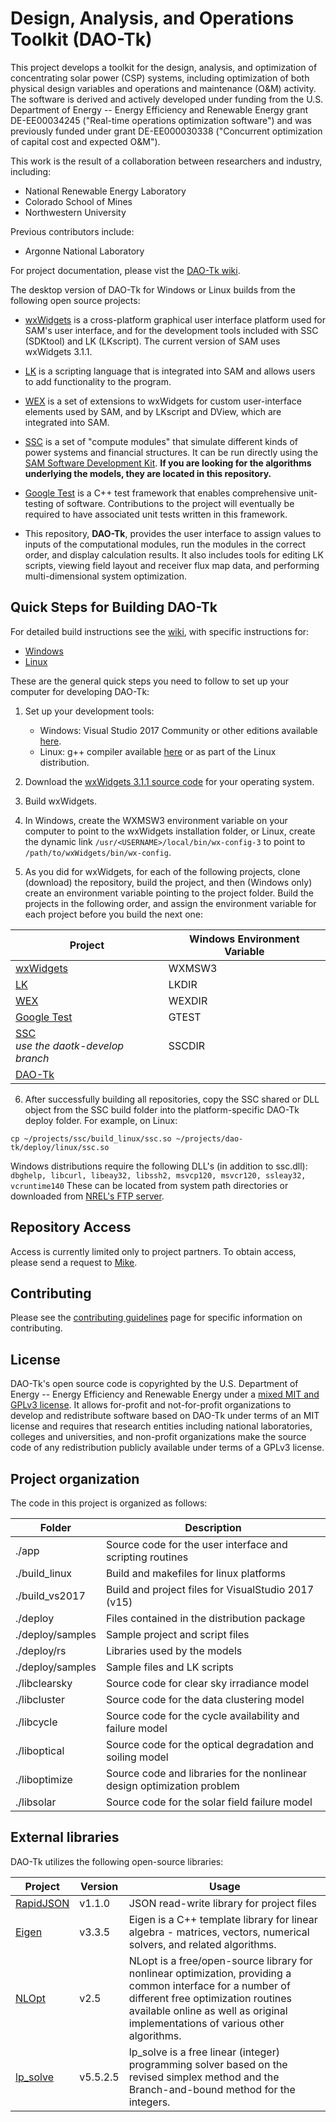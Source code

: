 # Design, Analysis, and Operations Toolkit (DAO-Tk)

This project develops a toolkit for the design, analysis, and optimization of concentrating solar power 
(CSP) systems, including optimization of both physical design variables and operations and maintenance 
(O&M) activity. The software is derived and actively developed under funding from the U.S. Department of 
Energy -- Energy Efficiency and Renewable Energy grant DE-EE00034245 ("Real-time operations optimization software") and was previously funded under grant DE-EE000030338 ("Concurrent optimization of capital 
cost and expected O&M").

This work is the result of a collaboration between researchers and industry, including: 
* National Renewable Energy Laboratory 
* Colorado School of Mines
* Northwestern University

Previous contributors include:
* Argonne National Laboratory

For project documentation, please vist the [DAO-Tk wiki](https://github.com/NREL/dao-tk/wiki).

The desktop version of DAO-Tk for Windows or Linux builds from the following open source projects:

* [wxWidgets](https://www.wxwidgets.org/) is a cross-platform graphical user interface platform used for SAM's user interface, and for the development tools included with SSC (SDKtool) and LK (LKscript). The current version of SAM uses wxWidgets 3.1.1.

* [LK](https://github.com/nrel/lk) is a scripting language that is integrated into SAM and allows users to add functionality to the program.

* [WEX](https://github.com/nrel/wex) is a set of extensions to wxWidgets for custom user-interface elements used by SAM, and by LKscript and DView, which are integrated into SAM.

* [SSC](https://github.com/nrel/ssc) is a set of "compute modules" that simulate different kinds of power systems and financial structures. It can be run directly using the [SAM Software Development Kit](https://sam.nrel.gov/sdk). **If you are looking for the algorithms underlying the models, they are located in this repository.**

* [Google Test](https://github.com/google/googletest) is a C++ test framework that enables comprehensive unit-testing of software.  Contributions to the project will eventually be required to have associated unit tests written in this framework.

* This repository, **DAO-Tk**, provides the user interface to assign values to inputs of the computational modules, run the modules in the correct order, and display calculation results. It also includes tools for editing LK scripts, viewing field layout and receiver flux map data, and performing multi-dimensional system optimization.


## Quick Steps for Building DAO-Tk

For detailed build instructions see the [wiki](https://github.com/NREL/DAO-Tk/wiki), with specific instructions for:

* [Windows](https://github.com/NREL/DAO-Tk/wiki/Windows-Build)
* [Linux](https://github.com/NREL/DAO-Tk/wiki/Linux-Build)

These are the general quick steps you need to follow to set up your computer for developing DAO-Tk:

1. Set up your development tools:

    * Windows: Visual Studio 2017 Community or other editions available [here](https://www.visualstudio.com/).
    * Linux: g++ compiler available [here](http://www.cprogramming.com/g++.html) or as part of the Linux distribution.

2. Download the [wxWidgets 3.1.1 source code](https://www.wxwidgets.org/downloads/) for your operating system.

3. Build wxWidgets.

4. In Windows, create the WXMSW3 environment variable on your computer to point to the wxWidgets installation folder, or Linux, create the dynamic link `/usr/<USERNAME>/local/bin/wx-config-3` to point to `/path/to/wxWidgets/bin/wx-config`.

5. As you did for wxWidgets, for each of the following projects, clone (download) the repository, build the project, and then (Windows only) create an environment variable pointing to the project folder. Build the projects in the following order, and assign the environment variable for each project before you build the next one:

| Project | Windows Environment Variable |
|---------|------------------|
| [wxWidgets](https://www.wxwidgets.org/downloads) | WXMSW3 |
| [LK](https://github.com/NREL/lk) | LKDIR |
| [WEX](https://github.com/NREL/wex) | WEXDIR |
| [Google Test](https://github.com/google/googletest) | GTEST |
| [SSC](https://github.com/mjwagner2/ssc) <br><i>use the daotk-develop branch</i> | SSCDIR |
| [DAO-Tk](https://github.com/NREL/DAO-Tk) |  |


6. After successfully building all repositories, copy the SSC shared or DLL object from the SSC build folder into the platform-specific DAO-Tk deploy folder. For example, on Linux:
```
cp ~/projects/ssc/build_linux/ssc.so ~/projects/dao-tk/deploy/linux/ssc.so
```

Windows distributions require the following DLL's (in addition to ssc.dll):
``` dbghelp, libcurl, libeay32, libssh2, msvcp120, msvcr120, ssleay32, vcruntime140 ```
These can be located from system path directories or downloaded from [NREL's FTP server](https://pfs.nrel.gov/main.html?download&weblink=2803bc659530b139621bbacc1b80910f&realfilename=nrelapp-win-dynlibs.zip).

## Repository Access

Access is currently limited only to project partners. To obtain access, please send a request to [Mike](mailto://mike.wagner@nrel.gov).

## Contributing

Please see the [contributing guidelines](https://github.com/dao-tk/wiki/contributing-guidelines) page for 
specific information on contributing. 

## License

DAO-Tk's open source code is copyrighted by the U.S. Department of Energy -- Energy Efficiency and Renewable Energy under a [mixed MIT and GPLv3 license](https://github.com/NREL/dao-tk/blob/develop/LICENSE.md). It allows for-profit and not-for-profit organizations to develop and redistribute software based on DAO-Tk under terms of an MIT license and requires that research entities including national laboratories, colleges and universities, and non-profit organizations make the source code of any redistribution publicly available under terms of a GPLv3 license.

## Project organization

The code in this project is organized as follows:

| Folder				| Description |
|-------------------|------------------------------------|
| ./app | Source code for the user interface and scripting routines |
| ./build\_linux | Build and makefiles for linux platforms |
| ./build\_vs2017 | Build and project files for VisualStudio 2017 (v15) |
| ./deploy | Files contained in the distribution package |
| ./deploy/samples | Sample project and script files |
| ./deploy/rs | Libraries used by the models |
| ./deploy/samples | Sample files and LK scripts |
| ./libclearsky | Source code for clear sky irradiance model |
| ./libcluster | Source code for the data clustering model |
| ./libcycle | Source code for the cycle availability and failure model |
| ./liboptical | Source code for the optical degradation and soiling model |
| ./liboptimize | Source code and libraries for the nonlinear design optimization problem |
| ./libsolar | Source code for the solar field failure model |


## External libraries

DAO-Tk utilizes the following open-source libraries:

| Project | Version | Usage |
|---------|---------|-------|
| [RapidJSON](https://github.com/Tencent/rapidjson)  	| v1.1.0 	| JSON read-write library for project files |
| [Eigen](http://eigen.tuxfamily.org)                 				| v3.3.5 	| Eigen is a C++ template library for linear algebra - matrices, vectors, numerical solvers, and related algorithms. |
| [NLOpt](https://nlopt.readthedocs.io/en/latest/)    		| v2.5   	| NLopt is a free/open-source library for nonlinear optimization, providing a common interface for a number of different free optimization routines available online as well as original implementations of various other algorithms. |
| [lp\_solve](http://lpsolve.sourceforge.net/5.5/)     		| v5.5.2.5 | lp\_solve is a free linear (integer) programming solver based on the revised simplex method and the Branch-and-bound method for the integers. |
